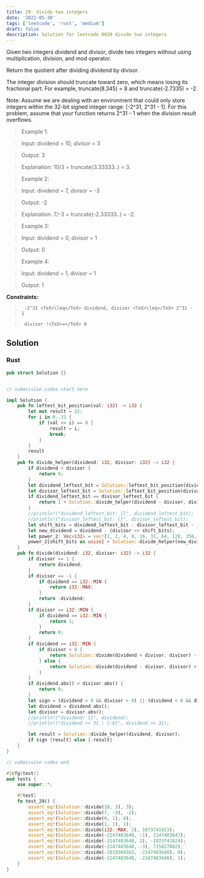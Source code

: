 ```yaml
---
title: 29. divide two integers
date: '2021-05-30'
tags: ['leetcode', 'rust', 'medium']
draft: false
description: Solution for leetcode 0029 divide two integers
---
```


 

  Given two integers dividend and divisor, divide two integers without using multiplication, division, and mod operator.

  Return the quotient after dividing dividend by divisor.

  The integer division should truncate toward zero, which means losing its fractional part. For example, truncate(8.345) <TeX>=</TeX> 8 and truncate(-2.7335) <TeX>=</TeX> -2.

  Note: Assume we are dealing with an environment that could only store integers within the 32-bit signed integer range: [-2^31, 2^31 - 1]. For this problem, assume that your function returns 2^31 - 1 when the division result overflows.

   

 >   Example 1:

  

 >   Input: dividend <TeX>=</TeX> 10, divisor <TeX>=</TeX> 3

 >   Output: 3

 >   Explanation: 10/3 <TeX>=</TeX> truncate(3.33333..) <TeX>=</TeX> 3.

  

 >   Example 2:

  

 >   Input: dividend <TeX>=</TeX> 7, divisor <TeX>=</TeX> -3

 >   Output: -2

 >   Explanation: 7/-3 <TeX>=</TeX> truncate(-2.33333..) <TeX>=</TeX> -2.

  

 >   Example 3:

  

 >   Input: dividend <TeX>=</TeX> 0, divisor <TeX>=</TeX> 1

 >   Output: 0

  

 >   Example 4:

  

 >   Input: dividend <TeX>=</TeX> 1, divisor <TeX>=</TeX> 1

 >   Output: 1

  

   

  **Constraints:**

  

 >   	-2^31 <TeX>\leq</TeX> dividend, divisor <TeX>\leq</TeX> 2^31 - 1

 >   	divisor !<TeX>=</TeX> 0


## Solution
### Rust
```rust
pub struct Solution {}


// submission codes start here

impl Solution {
    pub fn leftest_bit_position(val: i32) -> i32 {
        let mut result = 32;
        for i in 0..32 {
            if (val >> i) == 0 {
                result = i;
                break;
            }
        }
        result
    }
    pub fn divide_helper(dividend: i32, divisor: i32) -> i32 {
        if dividend < divisor {
            return 0;
        }
        let dividend_leftest_bit = Solution::leftest_bit_position(dividend);
        let divisor_leftest_bit = Solution::leftest_bit_position(divisor);
        if dividend_leftest_bit == divisor_leftest_bit {
            return 1 + Solution::divide_helper(dividend - divisor, divisor);
        }
        //println!("dividend_leftest_bit: {}", dividend_leftest_bit);
        //println!("divisor_leftest_bit: {}", divisor_leftest_bit);
        let shift_bits = dividend_leftest_bit - divisor_leftest_bit - 1;
        let new_dividend = dividend - (divisor << shift_bits);
        let power_2: Vec<i32> = vec![1, 2, 4, 8, 16, 32, 64, 128, 256, 512, 1024, 2048, 4096, 8192, 16384, 32768, 65536, 131072, 262144, 524288, 1048576, 2097152, 4194304, 8388608, 16777216, 33554432, 67108864, 134217728, 268435456, 536870912, 1073741824];
        power_2[shift_bits as usize] + Solution::divide_helper(new_dividend, divisor)
    }
    pub fn divide(dividend: i32, divisor: i32) -> i32 {
        if divisor == 1 {
            return dividend;
        }
        if divisor == -1 {
            if dividend == i32::MIN {
                return i32::MAX;
            }
            return -dividend;
        }
        if divisor == i32::MIN {
            if dividend == i32::MIN {
                return 1;
            }
            return 0;
        }
        if dividend == i32::MIN {
            if divisor > 0 {
                return Solution::divide(dividend + divisor, divisor) - 1;
            } else {
                return Solution::divide(dividend - divisor, divisor) + 1;
            }
        }
        if dividend.abs() < divisor.abs() {
            return 0;
        }
        let sign = (dividend > 0 && divisor > 0) || (dividend < 0 && divisor < 0);
        let dividend = dividend.abs();
        let divisor = divisor.abs();
        //println!("dividend: {}", dividend);
        //println!("dividend >> 31 : {:b}", dividend >> 31);

        let result = Solution::divide_helper(dividend, divisor);
        if sign {result} else {-result}
    }
}

// submission codes end

#[cfg(test)]
mod tests {
    use super::*;

    #[test]
    fn test_29() {
        assert_eq!(Solution::divide(10, 3), 3);
        assert_eq!(Solution::divide(7, -3), -2);
        assert_eq!(Solution::divide(0, 1), 0);
        assert_eq!(Solution::divide(1, 1), 1);
        assert_eq!(Solution::divide(i32::MAX, 2), 1073741823);
        assert_eq!(Solution::divide(-2147483648, -1), 2147483647);
        assert_eq!(Solution::divide(-2147483648, 2), -1073741824);
        assert_eq!(Solution::divide(-2147483648, -3), 715827882);
        assert_eq!(Solution::divide(-1010369383, -2147483648), 0);
        assert_eq!(Solution::divide(-2147483648, -2147483648), 1);
    }
}

```

